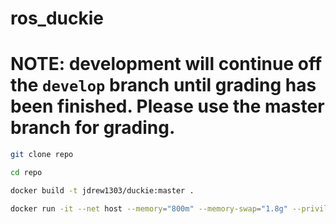 # ros_duckie

# NOTE: development will continue off the `develop` branch until grading has been finished. Please use the master branch for grading.

```bash
git clone repo 

cd repo

docker build -t jdrew1303/duckie:master .

docker run -it --net host --memory="800m" --memory-swap="1.8g" --privileged --name rosbot -v /opt/vc/lib:/opt/vc/lib -v /mnt/usb:/opt/usb jdrew1303/duckie:master
```
